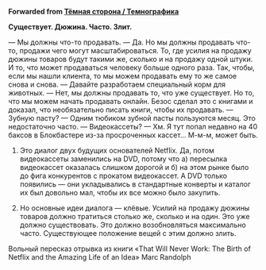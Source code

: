 **Forwarded from [Тёмная сторона / Темнографика](https://t.me/temno/2222)**

**Существует. Дюжина. Часто. Злит.**

— Мы должны что-то продавать.
— Да. Но мы должны продавать что-то, продажи чего могут масштабироваться. То, где усилия на продажу дюжины товаров будут такими же, сколько и на продажу одной штуки. И то, что может продаваться человеку больше одного раза. Так, чтобы, если мы нашли клиента, то мы можем продавать ему то же самое снова и снова.
— Давайте разработаем специальный корм для животных.
— Нет, мы должны продавать то, что уже существует. Но то, что мы можем начать продавать онлайн. Безос сделал это с книгами и доказал, что необязательно писать книги, чтобы их продавать.
— Зубную пасту?
— Одним тюбиком зубной пасты пользуются месяц. Это недостаточно часто.
— Видеокассеты?
— Хм. Я тут попал недавно на 40 баксов в Блокбастере из-за просроченных кассет… М-м-м, может быть.

1. Это диалог двух будущих основателей Netflix. Да, потом видеокассеты заменились на DVD, потому что а) пересылка видеокассет оказалась слишком дорогой и б) на этом рынке было до фига конкурентов с прокатом видеокассет. А DVD только появились — они укладывались в стандартные конверты и каталог их был довольно мал, чтобы их все можно было закупить.

2. Но основные идеи диалога — клёвые. Усилий на продажу дюжины товаров должно тратиться столько же, сколько и на один. Это уже должно существовать. Это должно возобновляться максимально часто. Существующее положение вещей с этим должно злить.

Вольный пересказ отрывка из книги «That Will Never Work: The Birth of Netflix and the Amazing Life of an Idea» Marc Randolph